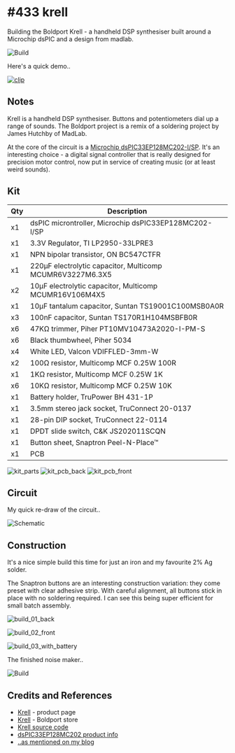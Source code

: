 # #433 krell

Building the Boldport Krell - a handheld DSP synthesiser built around a Microchip dsPIC and a design from madlab.

![Build](./assets/krell_build.jpg?raw=true)

Here's a quick demo..

[![clip](https://img.youtube.com/vi/FdNBNDGJCys/0.jpg)](https://www.youtube.com/watch?v=FdNBNDGJCys)

## Notes

Krell is a handheld DSP synthesiser. Buttons and potentiometers dial up a range of sounds.
The Boldport project is a remix of a soldering project by James Hutchby of MadLab.

At the core of the circuit is a [Microchip dsPIC33EP128MC202-I/SP](https://www.microchip.com/wwwproducts/en/dsPIC33EP128MC202).
It's an interesting choice - a digital signal controller that is really designed for precision motor control,
now put in service of creating music (or at least weird sounds).


## Kit

| Qty | Description                                               |
|-----|-----------------------------------------------------------|
| x1  | dsPIC microntroller, Microchip dsPIC33EP128MC202-I/SP     |
| x1  | 3.3V Regulator, TI LP2950-33LPRE3                         |
| x1  | NPN bipolar transistor, ON BC547CTFR                      |
| x1  | 220μF electrolytic capacitor, Multicomp MCUMR6V3227M6.3X5 |
| x2  | 10μF electrolytic capacitor, Multicomp MCUMR16V106M4X5    |
| x1  | 10μF tantalum capacitor, Suntan TS19001C100MSB0A0R        |
| x3  | 100nF capacitor, Suntan TS170R1H104MSBFB0R                |
| x6  | 47KΩ trimmer, Piher PT10MV10473A2020-I-PM-S               |
| x6  | Black thumbwheel, Piher 5034                              |
| x4  | White LED, Valcon VDIFFLED-3mm-W                          |
| x2  | 100Ω resistor, Multicomp MCF 0.25W 100R                   |
| x1  | 1KΩ resistor, Multicomp MCF 0.25W 1K                      |
| x6  | 10KΩ resistor, Multicomp MCF 0.25W 10K                    |
| x1  | Battery holder, TruPower BH 431-1P                        |
| x1  | 3.5mm stereo jack socket, TruConnect 20-0137              |
| x1  | 28-pin DIP socket, TruConnect 22-0114                     |
| x1  | DPDT slide switch, C&K JS202011SCQN                       |
| x1  | Button sheet, Snaptron Peel-N-Place™                      |
| x1  | PCB                                                       |


![kit_parts](./assets/kit_parts.jpg?raw=true)
![kit_pcb_back](./assets/kit_pcb_back.jpg?raw=true)
![kit_pcb_front](./assets/kit_pcb_front.jpg?raw=true)

## Circuit

My quick re-draw of the circuit..

![Schematic](./assets/krell_schematic.jpg?raw=true)

## Construction

It's a nice simple build this time for just an iron and my favourite 2% Ag solder.

The Snaptron buttons are an interesting construction variation: they come preset with clear adhesive strip.
With careful alignment, all buttons stick in place with no soldering required.
I can see this being super efficient for small batch assembly.

![build_01_back](./assets/build_01_back.jpg?raw=true)

![build_02_front](./assets/build_02_front.jpg?raw=true)

![build_03_with_battery](./assets/build_03_with_battery.jpg?raw=true)

The finished noise maker..

![Build](./assets/krell_build.jpg?raw=true)

## Credits and References

* [Krell](http://boldport.com/krell) - product page
* [Krell](https://www.boldport.club/shop/product/1736879828) - Boldport store
* [Krell source code](https://github.com/clubmadlab/Krell)
* [dsPIC33EP128MC202 product info](https://www.microchip.com/wwwproducts/en/dsPIC33EP128MC202)
* [..as mentioned on my blog](https://blog.tardate.com/2018/11/leap434-boldport-krell.html)
